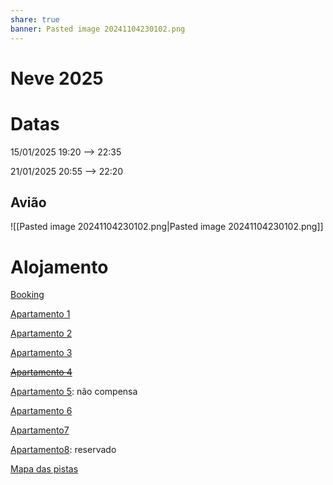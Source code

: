 ```yaml
---
share: true
banner: Pasted image 20241104230102.png
---
```

# Neve 2025
# Datas

15/01/2025 19:20 --> 22:35

21/01/2025 20:55 --> 22:20

## Avião 

![[Pasted image 20241104230102.png|Pasted image 20241104230102.png]]



# Alojamento

[Booking](https://www.booking.com/searchresults.en-gb.html?label=gen173nr-1BCAEoggI46AdIM1gEaLsBiAEBmAEJuAEXyAEP2AEB6AEBiAIBqAIDuALKma-5BsACAdICJDY3MWZjMGU1LTdlMTEtNDQ3Ni1iZDE2LWY0OTU4YWVhZWY0OdgCBeACAQ&sid=8dfa6b0fa530314b4132425abba9d4a8&aid=304142&ss=Morzine%2C+Rh%C3%B4ne-Alps%2C+France&ssne=Porto&ssne_untouched=Porto&lang=en-gb&src=searchresults&dest_id=-1453796&dest_type=city&ac_position=0&ac_click_type=b&ac_langcode=en&ac_suggestion_list_length=5&search_selected=true&search_pageview_id=00a58dcff004015d&checkin=2025-01-15&checkout=2025-01-21&group_adults=2&no_rooms=1&group_children=0&nflt=oos%3D1%3Bprice%3DEUR-min-100-1%3Breview_score%3D80)

[Apartamento 1](https://www.booking.com/hotel/fr/studio-au-pied-des-pistes-avec-une-vue-sur-la-montagne.en-gb.html?label=gen173nr-1BCAEoggI46AdIM1gEaLsBiAEBmAEJuAEXyAEP2AEB6AEBiAIBqAIDuALKma-5BsACAdICJDY3MWZjMGU1LTdlMTEtNDQ3Ni1iZDE2LWY0OTU4YWVhZWY0OdgCBeACAQ&sid=8dfa6b0fa530314b4132425abba9d4a8&aid=304142&ucfs=1&checkin=2025-01-15&checkout=2025-01-21&dest_id=-1453796&dest_type=city&group_adults=2&no_rooms=1&group_children=0&nflt=oos%3D1%3Bprice%3DEUR-min-100-1%3Breview_score%3D80&matching_block_id=1115310301_384428975_4_0_0&atlas_src=sr_iw_title)

[Apartamento 2](https://www.booking.com/hotel/fr/champs-fleuris-cfs7-cosy-view-3-pers.en-gb.html?label=gen173nr-1BCAEoggI46AdIM1gEaLsBiAEBmAEJuAEXyAEP2AEB6AEBiAIBqAIDuALKma-5BsACAdICJDY3MWZjMGU1LTdlMTEtNDQ3Ni1iZDE2LWY0OTU4YWVhZWY0OdgCBeACAQ&sid=8dfa6b0fa530314b4132425abba9d4a8&aid=304142&ucfs=1&checkin=2025-01-15&checkout=2025-01-21&dest_id=-1453796&dest_type=city&group_adults=2&no_rooms=1&group_children=0&nflt=oos%3D1%3Bprice%3DEUR-min-100-1%3Breview_score%3D80&matching_block_id=1224571202_394564222_3_0_0&atlas_src=sr_iw_title)

[Apartamento 3](https://www.booking.com/hotel/fr/studio-chatel-1-piece-4-personnes-fr-1-693-51.en-gb.html?label=gen173nr-1BCAEoggI46AdIM1gEaLsBiAEBmAEJuAEXyAEP2AEB6AEBiAIBqAIDuALKma-5BsACAdICJDY3MWZjMGU1LTdlMTEtNDQ3Ni1iZDE2LWY0OTU4YWVhZWY0OdgCBeACAQ&sid=8dfa6b0fa530314b4132425abba9d4a8&aid=304142&ucfs=1&checkin=2025-01-15&checkout=2025-01-21&dest_id=-1453796&dest_type=city&group_adults=2&no_rooms=1&group_children=0&nflt=oos%3D1%3Bprice%3DEUR-min-100-1%3Breview_score%3D80&matching_block_id=933236102_365415058_4_0_0&atlas_src=sr_iw_title)

[~~Apartamento 4~~](https://www.booking.com/hotel/fr/studio-acceuillant-au-pied-des-pistes.en-gb.html?label=gen173nr-1BCAEoggI46AdIM1gEaLsBiAEBmAEJuAEXyAEP2AEB6AEBiAIBqAIDuALKma-5BsACAdICJDY3MWZjMGU1LTdlMTEtNDQ3Ni1iZDE2LWY0OTU4YWVhZWY0OdgCBeACAQ&sid=8dfa6b0fa530314b4132425abba9d4a8&aid=304142&ucfs=1&checkin=2025-01-15&checkout=2025-01-21&dest_id=-1453796&dest_type=city&group_adults=2&no_rooms=1&group_children=0&nflt=price%3DEUR-min-100-1%3Boos%3D1&matching_block_id=626577201_387078229_4_0_0&atlas_src=sr_iw_title)

[Apartamento 5](https://www.booking.com/hotel/fr/ardesia.en-gb.html?label=gen173nr-1BCAEoggI46AdIM1gEaLsBiAEBmAEJuAEXyAEP2AEB6AEBiAIBqAIDuALKma-5BsACAdICJDY3MWZjMGU1LTdlMTEtNDQ3Ni1iZDE2LWY0OTU4YWVhZWY0OdgCBeACAQ&sid=8dfa6b0fa530314b4132425abba9d4a8&aid=304142&ucfs=1&checkin=2025-01-15&checkout=2025-01-21&dest_id=-1453796&dest_type=city&group_adults=2&no_rooms=1&group_children=0&nflt=price%3DEUR-min-100-1%3Boos%3D1&matching_block_id=1273913809_400205952_0_1_0&atlas_src=sr_iw_title): não compensa

[Apartamento 6](https://www.airbnb.pt/rooms/50301343?adults=3&location=Morzine%2C%20Auvergne%20Rh%C3%B4ne%20Alpes%2C%20France&federated_search_id=8cf49ed3-f3da-4518-8f2a-0b4b2117b105&source_impression_id=p3_1637187135_5OnG2f4V6SBCUJqc&guests=3&check_in=2025-01-15&check_out=2025-01-22)

[Apartamento7](https://www.airbnb.pt/rooms/44475571?adults=3&federated_search_id=9f473a78-8613-4f5c-9f59-6949a6be85b7&source_impression_id=p3_1639327558_9vNSkPV5fJGBOHAA&guests=3&check_in=2025-01-15&check_out=2025-01-21)

[Apartamento8](https://www.airbnb.pt/rooms/555698667848792920?source_impression_id=p3_1731967546_P3Vue3t1f4xRm47E): reservado


[Mapa das pistas](https://www.portesdusoleil.com/en-hiver/pistes-et-remontees-mecaniques/)

